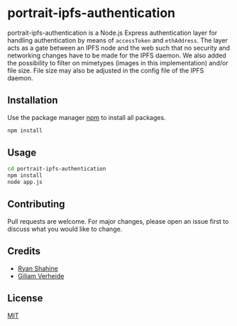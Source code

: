 # portrait-ipfs-authentication

portrait-ipfs-authentication is a Node.js Express authentication layer for handling authentication by means of ``accessToken`` and ``ethAddress``. The layer acts as a gate between an IPFS node and the web such that no security and networking changes have to be made for the IPFS daemon. We also added the possibility to filter on mimetypes (images in this implementation) and/or file size. File size may also be adjusted in the config file of the IPFS daemon.

## Installation

Use the package manager [npm](https://www.npmjs.com/) to install all packages.

```bash
npm install
```

## Usage

```bash
cd portrait-ipfs-authentication
npm install
node app.js
```

## Contributing
Pull requests are welcome. For major changes, please open an issue first to discuss what you would like to change.

## Credits
- [Ryan Shahine](https://github.com/ryanshahine)
- [Giliam Verheide](https://github.com/giliamverheide)

## License
[MIT](https://choosealicense.com/licenses/mit/)
